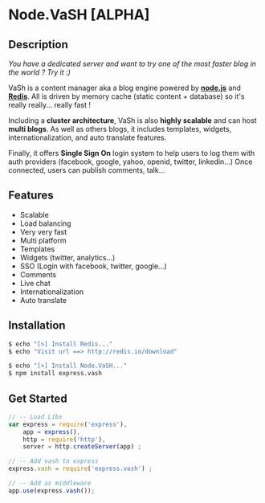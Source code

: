 # Node.VaSH [ALPHA] #

## Description ##

*You have a dedicated server and want to try one of the most faster blog in the world ? Try it :)*

VaSh is a content manager aka a blog engine powered by **[node.js](http://nodejs.org/ "View Node.js Website")** and **[Redis](http://redis.io/ "View Redis Website")**.
All is driven by memory cache (static content + database) so it's really really... really fast !

Including a **cluster architecture**, VaSh is also **highly scalable** and can host **multi blogs**.
As well as others blogs, it includes templates, widgets, internationalization, and auto translate features.

Finally, it offers **Single Sign On** login system to help users to log them with auth providers (facebook, google, yahoo, openid, twitter, linkedin...)
Once connected, users can publish comments, talk...

## Features ##

- Scalable
- Load balancing
- Very very fast
- Multi platform
- Templates
- Widgets (twitter, analytics...)
- SSO (Login with facebook, twitter, google...)
- Comments
- Live chat
- Internationalization
- Auto translate

## Installation ##

``` bash
$ echo "[>] Install Redis..."
$ echo "Visit url ==> http://redis.io/download"

$ echo "[>] Install Node.VaSH..."
$ npm install express.vash
```

## Get Started ##

``` js
// -- Load Libs
var express = require('express'),
	app = express(),
	http = require('http'),
    server = http.createServer(app) ;

// -- Add vash to express
express.vash = require('express.vash') ;

// -- Add as middleware
app.use(express.vash());
```


